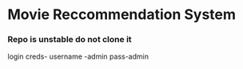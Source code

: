 # Movie Reccommendation System

### Repo is unstable do not clone it

login creds-
username -admin 
pass-admin

